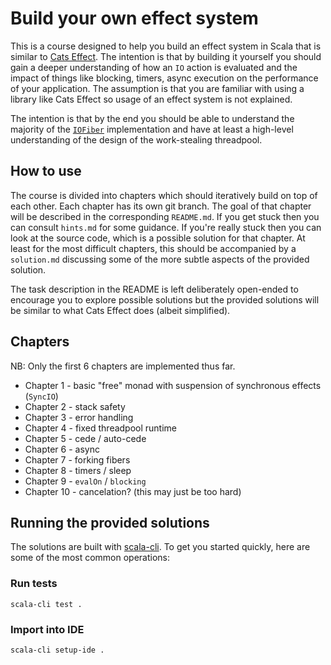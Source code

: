 # Build your own effect system

This is a course designed to help you build an effect system in Scala that is
similar to [Cats Effect](https://typelevel.org/cats-effect/). The intention is
that by building it yourself you should gain a deeper understanding of how an
`IO` action is evaluated and the impact of things like blocking, timers, async
execution on the performance of your application. The assumption is that you
are familiar with using a library like Cats Effect so usage of an effect system
is not explained.

The intention is that by the end you should be able to understand the majority
of the
[`IOFiber`](https://github.com/typelevel/cats-effect/blob/series/3.x/core/shared/src/main/scala/cats/effect/IOFiber.scala)
implementation and have at least a high-level understanding of the design of
the work-stealing threadpool.

## How to use

The course is divided into chapters which should iteratively build on top of
each other. Each chapter has its own git branch. The goal of that chapter will
be described in the corresponding `README.md`. If you get stuck then you can
consult `hints.md` for some guidance. If you're really stuck then you can look
at the source code, which is a possible solution for that chapter. At least for
the most difficult chapters, this should be accompanied by a `solution.md`
discussing some of the more subtle aspects of the provided solution.

The task description in the README is left deliberately open-ended to encourage
you to explore possible solutions but the provided solutions will be similar to
what Cats Effect does (albeit simplified).

## Chapters

NB: Only the first 6 chapters are implemented thus far.

* Chapter 1 - basic "free" monad with suspension of synchronous effects (`SyncIO`)
* Chapter 2 - stack safety
* Chapter 3 - error handling
* Chapter 4 - fixed threadpool runtime
* Chapter 5 - cede / auto-cede
* Chapter 6 - async
* Chapter 7 - forking fibers
* Chapter 8 - timers / sleep
* Chapter 9 - `evalOn` / `blocking`
* Chapter 10 - cancelation? (this may just be too hard)

## Running the provided solutions

The solutions are built with [scala-cli](https://scala-cli.virtuslab.org). To
get you started quickly, here are some of the most common operations:

### Run tests

`scala-cli test .`

### Import into IDE

`scala-cli setup-ide .`
